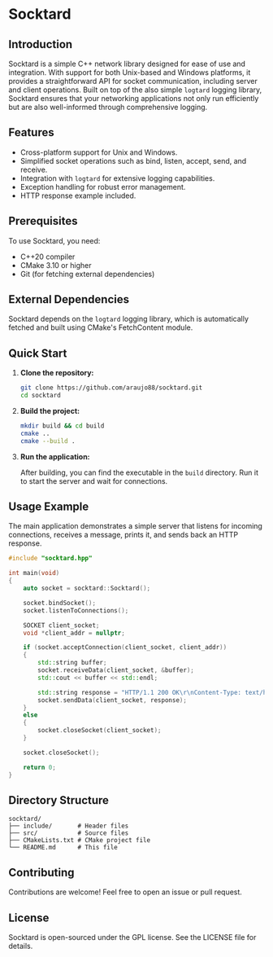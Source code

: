 # Socktard

## Introduction

Socktard is a simple C++ network library designed for ease of use and integration. With support for both Unix-based and Windows platforms, it provides a straightforward API for socket communication, including server and client operations. Built on top of the also simple `logtard` logging library, Socktard ensures that your networking applications not only run efficiently but are also well-informed through comprehensive logging.

## Features

- Cross-platform support for Unix and Windows.
- Simplified socket operations such as bind, listen, accept, send, and receive.
- Integration with `logtard` for extensive logging capabilities.
- Exception handling for robust error management.
- HTTP response example included.

## Prerequisites

To use Socktard, you need:

- C++20 compiler
- CMake 3.10 or higher
- Git (for fetching external dependencies)

## External Dependencies

Socktard depends on the `logtard` logging library, which is automatically fetched and built using CMake's FetchContent module.

## Quick Start

1. **Clone the repository:**

   ```bash
   git clone https://github.com/araujo88/socktard.git
   cd socktard
   ```

2. **Build the project:**

   ```bash
   mkdir build && cd build
   cmake ..
   cmake --build .
   ```

3. **Run the application:**

   After building, you can find the executable in the `build` directory. Run it to start the server and wait for connections.

## Usage Example

The main application demonstrates a simple server that listens for incoming connections, receives a message, prints it, and sends back an HTTP response.

```cpp
#include "socktard.hpp"

int main(void)
{
    auto socket = socktard::Socktard();

    socket.bindSocket();
    socket.listenToConnections();

    SOCKET client_socket;
    void *client_addr = nullptr;

    if (socket.acceptConnection(client_socket, client_addr))
    {
        std::string buffer;
        socket.receiveData(client_socket, &buffer);
        std::cout << buffer << std::endl;

        std::string response = "HTTP/1.1 200 OK\r\nContent-Type: text/html\r\n\r\n<html><body><h1>Hello, world!</h1></body></html>";
        socket.sendData(client_socket, response);
    }
    else
    {
        socket.closeSocket(client_socket);
    }

    socket.closeSocket();

    return 0;
}
```

## Directory Structure

```
socktard/
├── include/       # Header files
├── src/           # Source files
├── CMakeLists.txt # CMake project file
└── README.md      # This file
```

## Contributing

Contributions are welcome! Feel free to open an issue or pull request.

## License

Socktard is open-sourced under the GPL license. See the LICENSE file for details.
